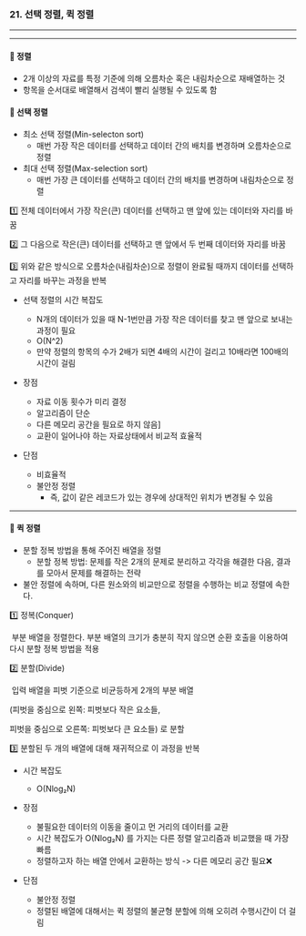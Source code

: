 ### 21. 선택 정렬, 퀵 정렬

---

---



#### 🎈 정렬

- 2개 이상의 자료를 특정 기준에 의해 오름차순 혹은 내림차순으로 재배열하는 것
- 항목을 순서대로 배열해서 검색이 빨리 실행될 수 있도록 함



#### 🎈 선택 정렬

- 최소 선택 정렬(Min-selecton sort)
  - 매번 가장 작은 데이터를 선택하고 데이터 간의 배치를 변경하며 오름차순으로 정렬
- 최대 선택 정렬(Max-selection sort)
  - 매번 가장 큰 데이터를 선택하고 데이터 간의 배치를 변경하며 내림차순으로 정렬



1️⃣ 전체 데이터에서 가장 작은(큰) 데이터를 선택하고 맨 앞에 있는 데이터와 자리를 바꿈

2️⃣ 그 다음으로 작은(큰) 데이터를 선택하고 맨 앞에서 두 번째 데이터와 자리를 바꿈

3️⃣ 위와 같은 방식으로 오름차순(내림차순)으로 정렬이 완료될 때까지 데이터를 선택하고 자리를 바꾸는 과정을 반복



- 선택 정렬의 시간 복잡도
  - N개의 데이터가 있을 때 N-1번만큼 가장 작은 데이터를 찾고 맨 앞으로 보내는 과정이 필요
  - O(N^2)
  - 만약 정렬의 항목의 수가 2배가 되면 4배의 시간이 걸리고 10배라면 100배의 시간이 걸림



- 장점
  - 자료 이동 횟수가 미리 결정
  - 알고리즘이 단순
  - 다른 메모리 공간을 필요로 하지 않음]
  - 교환이 일어나야 하는 자료상태에서 비교적 효율적
- 단점
  - 비효율적
  - 불안정 정렬
    - 즉, 값이 같은 레코드가 있는 경우에 상대적인 위치가 변경될 수 있음

----



#### 🎈 퀵 정렬

- 분할 정복 방법을 통해 주어진 배열을 정렬
  - 분할 정복 방법: 문제를 작은 2개의 문제로 분리하고 각각을 해결한 다음, 결과를 모아서 문제를 해결하는 전략
- 불안 정렬에 속하며, 다른 원소와의 비교만으로 정렬을 수행하는 비교 정렬에 속한다.



1️⃣ 정복(Conquer)

​	부분 배열을 정렬한다. 부분 배열의 크기가 충분히 작지 않으면 순환 호출을 이용하여 다시 분할 정복 방법을 적용

2️⃣ 분할(Divide)

​	입력 배열을 피벗 기준으로 비균등하게 2개의 부분 배열

(피벗을 중심으로 왼쪽: 피벗보다 작은 요소들, 

피벗을 중심으로 오른쪽: 피벗보다 큰 요소들) 로 분할

3️⃣ 분할된 두 개의 배열에 대해 재귀적으로 이 과정을 반복



- 시간 복잡도
  - O(Nlog₂N)



- 장점
  - 불필요한 데이터의 이동을 줄이고 먼 거리의 데이터를 교환
  - 시간 복잡도가 O(Nlog₂N) 를 가지는 다른 정렬 알고리즘과 비교했을 때 가장 빠름
  - 정렬하고자 하는 배열 안에서 교환하는 방식 -> 다른 메모리 공간 필요❌
- 단점
  - 불안정 정렬
  - 정렬된 배열에 대해서는 퀵 정렬의 불균형 분할에 의해 오히려 수행시간이 더 걸림